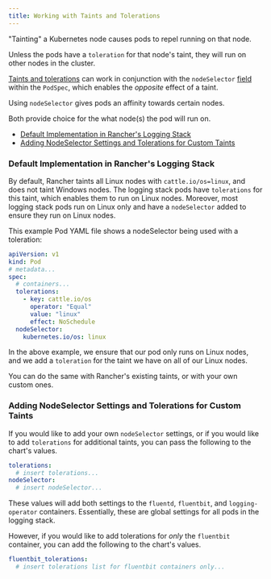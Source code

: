 ```yaml
---
title: Working with Taints and Tolerations
---
```


"Tainting" a Kubernetes node causes pods to repel running on that node.

Unless the pods have a `toleration` for that node's taint, they will run on other nodes in the cluster.

[Taints and tolerations](https://kubernetes.io/docs/concepts/scheduling-eviction/taint-and-toleration/) can work in conjunction with the `nodeSelector` [field](https://kubernetes.io/docs/concepts/scheduling-eviction/assign-pod-node/#nodeselector) within the `PodSpec`, which enables the *opposite* effect of a taint.

Using `nodeSelector` gives pods an affinity towards certain nodes.

Both provide choice for the what node(s) the pod will run on.

- [Default Implementation in Rancher's Logging Stack](#default-implementation-in-ranchers-logging-stack)
- [Adding NodeSelector Settings and Tolerations for Custom Taints](#adding-nodeselector-settings-and-tolerations-for-custom-taints)


### Default Implementation in Rancher's Logging Stack

By default, Rancher taints all Linux nodes with `cattle.io/os=linux`, and does not taint Windows nodes.
The logging stack pods have `tolerations` for this taint, which enables them to run on Linux nodes.
Moreover, most logging stack pods run on Linux only and have a `nodeSelector` added to ensure they run on Linux nodes.

This example Pod YAML file shows a nodeSelector being used with a toleration:

```yaml
apiVersion: v1
kind: Pod
# metadata...
spec:
  # containers...
  tolerations:
    - key: cattle.io/os
      operator: "Equal"
      value: "linux"
      effect: NoSchedule
  nodeSelector:
    kubernetes.io/os: linux
```

In the above example, we ensure that our pod only runs on Linux nodes, and we add a `toleration` for the taint we have on all of our Linux nodes.

You can do the same with Rancher's existing taints, or with your own custom ones.

### Adding NodeSelector Settings and Tolerations for Custom Taints

If you would like to add your own `nodeSelector` settings, or if you would like to add `tolerations` for additional taints, you can pass the following to the chart's values.

```yaml
tolerations:
  # insert tolerations...
nodeSelector:
  # insert nodeSelector...
```

These values will add both settings to the `fluentd`, `fluentbit`, and `logging-operator` containers.
Essentially, these are global settings for all pods in the logging stack.

However, if you would like to add tolerations for *only* the `fluentbit` container, you can add the following to the chart's values.

```yaml
fluentbit_tolerations:
  # insert tolerations list for fluentbit containers only...
```
